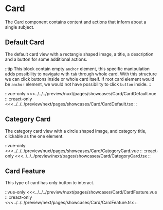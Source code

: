 # Card

The Card component contains content and actions that inform about a single subject.

## Default Card

The default card view with a rectangle shaped image, a title, a description and a button for some additional actions.

::tip
This block contain empty `anchor` element, this specific manipulation adds possibility to navigate with `tab` through whole card. With this structure we can click buttons inside or whole card itself. If root card element would be `anchor` element, we would not have possibility to click `button` inside.
::

<Showcase showcase-name="Card/CardDefault" style="min-height: 600px">

::vue-only
<<<../../../preview/nuxt/pages/showcases/Card/CardDefault.vue
::
::react-only
<<<../../../preview/next/pages/showcases/Card/CardDefault.tsx
::

</Showcase>

## Category Card

The category card view with a circle shaped image, and category title, clickable as the one element.

<Showcase showcase-name="Card/CategoryCard" style="min-height: 400px;">

::vue-only
<<<../../../preview/nuxt/pages/showcases/Card/CategoryCard.vue
::
::react-only
<<<../../../preview/next/pages/showcases/Card/CategoryCard.tsx
::

</Showcase>

## Card Feature

This type of card has only button to interact.

<Showcase showcase-name="Card/CardFeature" style="min-height: 600px">

::vue-only
<<<../../../preview/nuxt/pages/showcases/Card/CardFeature.vue
::
::react-only
<<<../../../preview/next/pages/showcases/Card/CardFeature.tsx
::

</Showcase>
